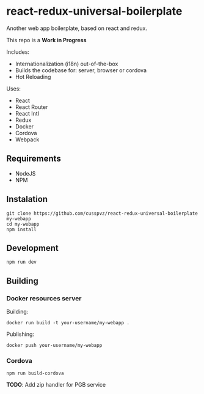 # react-redux-universal-boilerplate

Another web app boilerplate, based on react and redux.

This repo is a **Work in Progress**

Includes:
* Internationalization (i18n) out-of-the-box
* Builds the codebase for: server, browser or cordova
* Hot Reloading

Uses:
* React
* React Router
* React Intl
* Redux
* Docker
* Cordova
* Webpack

## Requirements

* NodeJS
* NPM

## Instalation

```
git clone https://github.com/cusspvz/react-redux-universal-boilerplate my-webapp
cd my-webapp
npm install
```

## Development

```
npm run dev
```

## Building

### Docker resources server

Building:
```
docker run build -t your-username/my-webapp .
```

Publishing:
```
docker push your-username/my-webapp
```

### Cordova

```
npm run build-cordova
```

**TODO**: Add zip handler for PGB service
